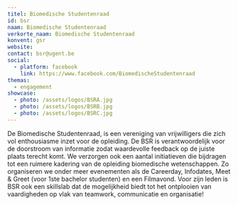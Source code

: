 ```yaml
---
titel: Biomedische Studentenraad
id: bsr
naam: Biomedische Studentenraad
verkorte_naam: Biomedische Studentenraad
konvent: gsr
website:
contact: bsr@ugent.be 
social:
  - platform: facebook
    link: https://www.facebook.com/BiomedischeStudentenraad
themas:
  - engagement 
showcase:
  - photo: /assets/logos/BSRA.jpg
  - photo: /assets/logos/BSRB.jpg
  - photo: /assets/logos/BSRC.jpg
---
```


De Biomedische Studentenraad, is een vereniging van vrijwilligers die zich vol enthousiasme inzet voor de opleiding. De BSR is verantwoordelijk voor de doorstroom van informatie zodat waardevolle feedback op de juiste plaats terecht komt. We verzorgen ook een aantal initiatieven die bijdragen tot een ruimere kadering van de opleiding biomedische wetenschappen. Zo organiseren we onder meer evenementen als de Careerday, Infodates, Meet & Greet (voor 1ste bachelor studenten) en een Filmavond. Voor zijn leden is BSR ook een skillslab dat de mogelijkheid biedt tot het ontplooien van vaardigheden op vlak van teamwork, communicatie en organisatie!
